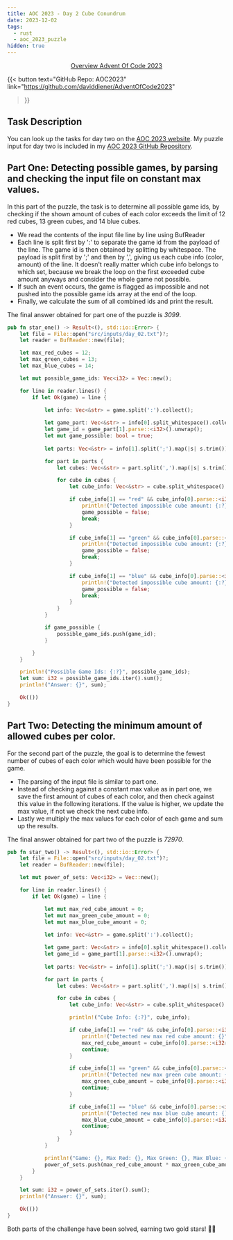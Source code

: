 ```yaml
---
title: AOC 2023 - Day 2 Cube Conundrum
date: 2023-12-02
tags:
  - rust
  - aoc_2023_puzzle
hidden: true
---
```


<div style="text-align: center;">
    <a href="/posts/aoc2023/challenge">Overview Advent Of Code 2023</a>
</div>

{{< button
text="GitHub Repo: AOC2023" 
link="https://github.com/daviddiener/AdventOfCode2023" 
>}}

## Task Description
You can look up the tasks for day two on the [AOC 2023 website](https://adventofcode.com/2023/day/2). My puzzle input for day two is included in my [AOC 2023 GitHub Repository](https://github.com/daviddiener/AdventOfCode2023/blob/master/src/inputs/day_02.txt).

## Part One: Detecting possible games, by parsing and checking the input file on constant max values.

In this part of the puzzle, the task is to determine all possible game ids, by checking if the shown amount of cubes of each color exceeds the limit of 12 red cubes, 13 green cubes, and 14 blue cubes.

- We read the contents of the input file line by line using BufReader 
- Each line is split first by ':' to separate the game id from the payload of the line. The game id is then obtained by splitting by whitespace. The payload is split first by ';' and then by ',', giving us each cube info (color, amount) of the line. It doesn't really matter which cube info belongs to which set, because we break the loop on the first exceeded cube amount anyways and consider the whole game not possible.
- If such an event occurs, the game is flagged as impossible and not pushed into the possible game ids array at the end of the loop.
- Finally, we calculate the sum of all combined ids and print the result.

The final answer obtained for part one of the puzzle is *3099*.

```rust
pub fn star_one() -> Result<(), std::io::Error> {
    let file = File::open("src/inputs/day_02.txt")?;
    let reader = BufReader::new(file);

    let max_red_cubes = 12;
    let max_green_cubes = 13;
    let max_blue_cubes = 14;

    let mut possible_game_ids: Vec<i32> = Vec::new();

    for line in reader.lines() {
        if let Ok(game) = line {
            
            let info: Vec<&str> = game.split(':').collect();

            let game_part: Vec<&str> = info[0].split_whitespace().collect();
            let game_id = game_part[1].parse::<i32>().unwrap();
            let mut game_possible: bool = true;
            
            let parts: Vec<&str> = info[1].split(';').map(|s| s.trim()).collect();

            for part in parts {
                let cubes: Vec<&str> = part.split(',').map(|s| s.trim()).collect();

                for cube in cubes {
                    let cube_info: Vec<&str> = cube.split_whitespace().collect();

                    if cube_info[1] == "red" && cube_info[0].parse::<i32>().unwrap() > max_red_cubes {
                        println!("Detected impossible cube amount: {:?} with GameId: {}", cube_info, game_id);
                        game_possible = false;
                        break;
                    }

                    if cube_info[1] == "green" && cube_info[0].parse::<i32>().unwrap() > max_green_cubes {
                        println!("Detected impossible cube amount: {:?} with GameId: {}", cube_info, game_id);
                        game_possible = false;
                        break;
                    }

                    if cube_info[1] == "blue" && cube_info[0].parse::<i32>().unwrap() > max_blue_cubes {
                        println!("Detected impossible cube amount: {:?} with GameId: {}", cube_info, game_id);
                        game_possible = false;
                        break;
                    }
                }
            }

            if game_possible {
                possible_game_ids.push(game_id);
            }

        }
    }

    println!("Possible Game Ids: {:?}", possible_game_ids);
    let sum: i32 = possible_game_ids.iter().sum();
    println!("Answer: {}", sum);

    Ok(())
}
```

## Part Two: Detecting the minimum amount of allowed cubes per color.

For the second part of the puzzle, the goal is to determine the fewest number of cubes of each color which would have been possible for the game.

- The parsing of the input file is similar to part one.
- Instead of checking against a constant max value as in part one, we save the first amount of cubes of each color, and then check against this value in the following iterations. If the value is higher, we update the max value, if not we check the next cube info.
- Lastly we multiply the max values for each color of each game and sum up the results.

The final answer obtained for part two of the puzzle is *72970*.

```rust
pub fn star_two() -> Result<(), std::io::Error> {
    let file = File::open("src/inputs/day_02.txt")?;
    let reader = BufReader::new(file);

    let mut power_of_sets: Vec<i32> = Vec::new();

    for line in reader.lines() {
        if let Ok(game) = line {

            let mut max_red_cube_amount = 0;
            let mut max_green_cube_amount = 0;
            let mut max_blue_cube_amount = 0;
            
            let info: Vec<&str> = game.split(':').collect();

            let game_part: Vec<&str> = info[0].split_whitespace().collect();
            let game_id = game_part[1].parse::<i32>().unwrap();
            
            let parts: Vec<&str> = info[1].split(';').map(|s| s.trim()).collect();

            for part in parts {
                let cubes: Vec<&str> = part.split(',').map(|s| s.trim()).collect();

                for cube in cubes {
                    let cube_info: Vec<&str> = cube.split_whitespace().collect();

                    println!("Cube Info: {:?}", cube_info);

                    if cube_info[1] == "red" && cube_info[0].parse::<i32>().unwrap() > max_red_cube_amount {
                        println!("Detected new max red cube amount: {}", cube_info[0]);
                        max_red_cube_amount = cube_info[0].parse::<i32>().unwrap();
                        continue;
                    }

                    if cube_info[1] == "green" && cube_info[0].parse::<i32>().unwrap() > max_green_cube_amount {
                        println!("Detected new max green cube amount: {}", cube_info[0]);
                        max_green_cube_amount = cube_info[0].parse::<i32>().unwrap();
                        continue;
                    }

                    if cube_info[1] == "blue" && cube_info[0].parse::<i32>().unwrap() > max_blue_cube_amount {
                        println!("Detected new max blue cube amount: {}", cube_info[0]);
                        max_blue_cube_amount = cube_info[0].parse::<i32>().unwrap();
                        continue;
                    }
                }
            }

            println!("Game: {}, Max Red: {}, Max Green: {}, Max Blue: {}", game_id, max_red_cube_amount, max_green_cube_amount, max_blue_cube_amount);
            power_of_sets.push(max_red_cube_amount * max_green_cube_amount * max_blue_cube_amount);
        }
    }

    let sum: i32 = power_of_sets.iter().sum();
    println!("Answer: {}", sum);

    Ok(())
}
```

Both parts of the challenge have been solved, earning two gold stars! 🌟🌟
